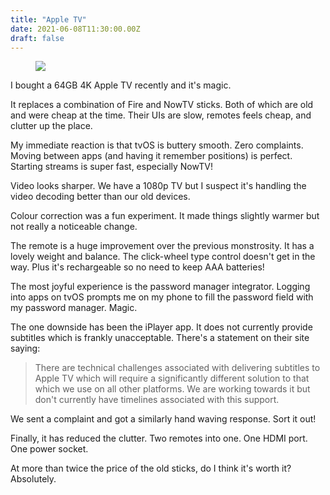 ```yaml
---
title: "Apple TV"
date: 2021-06-08T11:30:00.00Z
draft: false
---
```


<figure class="kg-card kg-image-card"><img src="/content/images/2021/06/image.png" class="kg-image"></figure>
I bought a 64GB 4K Apple TV recently and it's magic.

It replaces a combination of Fire and NowTV sticks. Both of which are old and were cheap at the time. Their UIs are slow, remotes feels cheap, and clutter up the place.

My immediate reaction is that tvOS is buttery smooth. Zero complaints. Moving between apps (and having it remember positions) is perfect. Starting streams is super fast, especially NowTV!

Video looks sharper. We have a 1080p TV but I suspect it's handling the video decoding better than our old devices.

Colour correction was a fun experiment. It made things slightly warmer but not really a noticeable change.

The remote is a huge improvement over the previous monstrosity. It has a lovely weight and balance. The click-wheel type control doesn't get in the way. Plus it's rechargeable so no need to keep AAA batteries!

The most joyful experience is the password manager integrator. Logging into apps on tvOS prompts me on my phone to fill the password field with my password manager. Magic.

The one downside has been the iPlayer app. It does not currently provide subtitles which is frankly unacceptable. There's a statement on their site saying:

> There are technical challenges associated with delivering subtitles to  Apple TV which will require a significantly different solution to that  which we use on all other platforms. We are working towards it but don't  currently have timelines associated with this support.

We sent a complaint and got a similarly hand waving response. Sort it out!

Finally, it has reduced the clutter. Two remotes into one. One HDMI port. One power socket.

At more than twice the price of the old sticks, do I think it's worth it? Absolutely.
